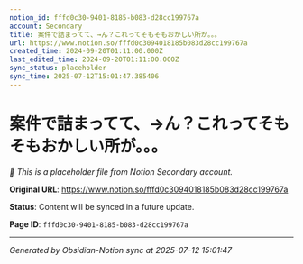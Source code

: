 ```yaml
---
notion_id: fffd0c30-9401-8185-b083-d28cc199767a
account: Secondary
title: 案件で詰まってて、→ん？これってそもそもおかしい所が。。。
url: https://www.notion.so/fffd0c3094018185b083d28cc199767a
created_time: 2024-09-20T01:11:00.000Z
last_edited_time: 2024-09-20T01:11:00.000Z
sync_status: placeholder
sync_time: 2025-07-12T15:01:47.385406
---
```


# 案件で詰まってて、→ん？これってそもそもおかしい所が。。。

*🔄 This is a placeholder file from Notion Secondary account.*

**Original URL**: https://www.notion.so/fffd0c3094018185b083d28cc199767a

**Status**: Content will be synced in a future update.

**Page ID**: `fffd0c30-9401-8185-b083-d28cc199767a`

---

*Generated by Obsidian-Notion sync at 2025-07-12 15:01:47*
